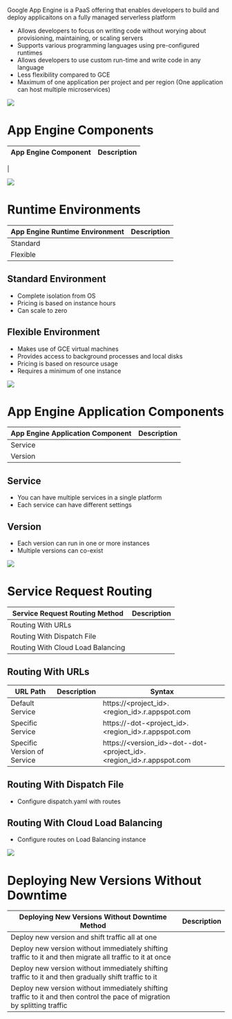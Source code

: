 Google App Engine is a PaaS offering that enables developers to build and deploy applicaitons on a fully managed serverless platform

* Allows developers to focus on writing code without worying about provisioning, maintaining, or scaling servers
* Supports various programming languages using pre-configured runtimes
* Allows developers to use custom run-time and write code in any language
* Less flexibility compared to GCE
* Maximum of one application per project and per region (One application can host multiple microservices)

![](https://github.com/JonmarCorpuz/SecondBrain/blob/main/Assets/Whitespace.png)

# App Engine Components

| App Engine Component | Description |
| --- | --- |
| 

![](https://github.com/JonmarCorpuz/SecondBrain/blob/main/Assets/Whitespace.png)

# Runtime Environments

| App Engine Runtime Environment | Description |
| --- | --- |
| Standard |  |
| Flexible |  |

## Standard Environment

* Complete isolation from OS
* Pricing is based on instance hours
* Can scale to zero

## Flexible Environment 

* Makes use of GCE virtual machines
* Provides access to background processes and local disks
* Pricing is based on resource usage
* Requires a minimum of one instance

![](https://github.com/JonmarCorpuz/SecondBrain/blob/main/Assets/Whitespace.png)

# App Engine Application Components

| App Engine Application Component | Description |
| --- | --- |
| Service | |
| Version | |

## Service 

* You can have multiple services in a single platform
* Each service can have different settings

## Version

* Each version can run in one or more instances
* Multiple versions can co-exist

![](https://github.com/JonmarCorpuz/SecondBrain/blob/main/Assets/Whitespace.png)

# Service Request Routing

| Service Request Routing Method | Description |
| --- | --- |
| Routing With URLs | |
| Routing With Dispatch File | |
| Routing With Cloud Load Balancing | |

## Routing With URLs

| URL Path | Description | Syntax |
| --- | --- | --- |
| Default Service | | https://<project_id>.<region_id>.r.appspot.com |
| Specific Service | | https://<service>-dot-<project_id>.<region_id>.r.appspot.com |
| Specific Version of Service | | https://<version_id>-dot-<service>-dot-<project_id>.<region_id>.r.appspot.com |

## Routing With Dispatch File

* Configure dispatch.yaml with routes

## Routing With Cloud Load Balancing

* Configure routes on Load Balancing instance

![](https://github.com/JonmarCorpuz/SecondBrain/blob/main/Assets/Whitespace.png)

# Deploying New Versions Without Downtime

| Deploying New Versions Without Downtime Method | Description |
| --- | --- |
| Deploy new version and shift traffic all at one | |
| Deploy new version without immediately shifting traffic to it and then migrate all traffic to it at once | |
| Deploy new version without immediately shifting traffic to it and then gradually shift traffic to it | |
| Deploy new version without immediately shifting traffic to it and then control the pace of migration by splitting traffic | |
